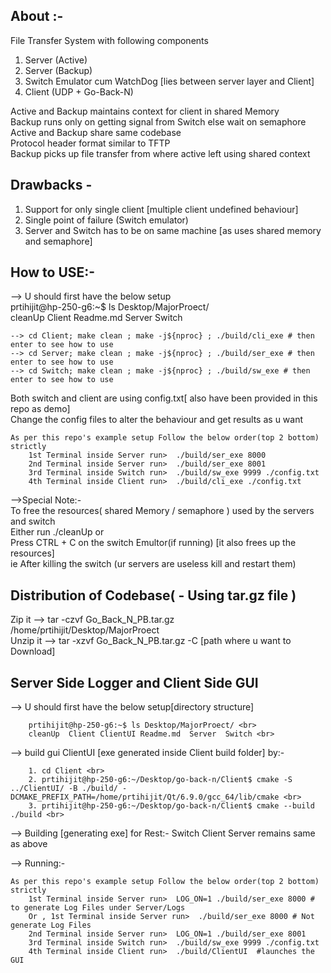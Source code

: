 ## About :-

File Transfer System with following components

1. Server (Active)
2. Server (Backup)
3. Switch Emulator cum WatchDog [lies between server layer and Client]
4. Client (UDP + Go-Back-N)

Active and Backup maintains context for client in shared Memory <br>
Backup runs only on getting signal from Switch else wait on semaphore <br>
Active and Backup share same codebase <br>
Protocol header format similar to TFTP <br>
Backup picks up file transfer from where active left using shared context <br>

## Drawbacks -

1. Support for only single client [multiple client undefined behaviour]
2. Single point of failure (Switch emulator)
3. Server and Switch has to be on same machine [as uses shared memory and semaphore]


## How to USE:-

--> U should first have the below setup <br>
    prtihijit@hp-250-g6:~$ ls Desktop/MajorProect/ <br>
    cleanUp  Client  Readme.md  Server  Switch <br>

    --> cd Client; make clean ; make -j${nproc} ; ./build/cli_exe # then enter to see how to use
    --> cd Server; make clean ; make -j${nproc} ; ./build/ser_exe # then enter to see how to use
    --> cd Switch; make clean ; make -j${nproc} ; ./build/sw_exe # then enter to see how to use

Both switch and client are using config.txt[ also have been provided in this repo as demo] <br>
Change the config files to alter the behaviour and get results as u want

    As per this repo's example setup Follow the below order(top 2 bottom) strictly
        1st Terminal inside Server run>  ./build/ser_exe 8000
        2nd Terminal inside Server run>  ./build/ser_exe 8001
        3rd Terminal inside Switch run>  ./build/sw_exe 9999 ./config.txt
        4th Terminal inside Client run>  ./build/cli_exe ./config.txt

-->Special Note:- <br>
To free the resources( shared Memory / semaphore ) used by the servers and switch <br>
Either run ./cleanUp or <br>
Press CTRL + C on the switch Emultor(if running) [it also frees up the resources] <br>
ie After killing the switch (ur servers are useless kill and restart them) <br>

## Distribution of Codebase( - Using tar.gz file )

Zip it --> tar -czvf Go_Back_N_PB.tar.gz /home/prtihijit/Desktop/MajorProect <br>
Unzip it --> tar -xzvf Go_Back_N_PB.tar.gz -C [path where u want to Download]

## Server Side Logger and Client Side GUI

--> U should first have the below setup[directory structure] <br>

        prtihijit@hp-250-g6:~$ ls Desktop/MajorProect/ <br>
        cleanUp  Client ClientUI Readme.md  Server  Switch <br>

--> build gui ClientUI [exe generated inside Client build folder] by:-  <br>

        1. cd Client <br>
        2. prtihijit@hp-250-g6:~/Desktop/go-back-n/Client$ cmake -S ../ClientUI/ -B ./build/ -DCMAKE_PREFIX_PATH=/home/prtihijit/Qt/6.9.0/gcc_64/lib/cmake <br>
        3. prtihijit@hp-250-g6:~/Desktop/go-back-n/Client$ cmake --build ./build <br>

--> Building [generating exe] for Rest:- Switch Client Server remains same as above

--> Running:-

    As per this repo's example setup Follow the below order(top 2 bottom) strictly
        1st Terminal inside Server run>  LOG_ON=1 ./build/ser_exe 8000 # to generate Log Files under Server/Logs
        Or , 1st Terminal inside Server run>  ./build/ser_exe 8000 # Not generate Log Files 
        2nd Terminal inside Server run>  LOG_ON=1 ./build/ser_exe 8001
        3rd Terminal inside Switch run>  ./build/sw_exe 9999 ./config.txt
        4th Terminal inside Client run>  ./build/ClientUI  #launches the GUI
